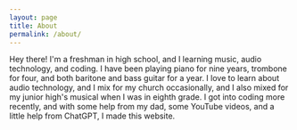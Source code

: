 ```yaml
---
layout: page
title: About
permalink: /about/
---
```

Hey there! I'm a freshman in high school, and I learning music, audio technology, and coding. I have been playing piano for nine years, trombone for four, and both baritone and bass guitar for a year. I love to learn about audio technology, and I mix for my church occasionally, and I also mixed for my junior high's musical when I was in eighth grade. I got into coding more recently, and with some help from my dad, some YouTube videos, and a little help from ChatGPT, I made this website. 